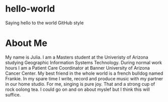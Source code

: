 # hello-world
Saying hello to the world GitHub style

# About Me
My name is Julia. I am a Masters student at the Univeristy of Arizona studying Geographic Information Systems Technology. During normal work hours I am a Patient Care Coordinator at Banner University of Arizona Cancer Center. My best friend in the whole world is a french bulldog named Frankie. In my spare time I write, record and produce music with my partner in our home studio. For me, singing is pure joy. That and a strong cup of rock oolong tea. I could go on and on about myslef but I think this will suffice.

